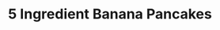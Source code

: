 ---
title: 5 Ingredient Banana Pancakes
ingredients: |-
  * 2 medium ripe bananas 
  * 2 tsp baking powder 
  * 1 tsp vanilla extract 
  * 2 large eggs 
  * 4 to 6 Tbsp AP flour 
  * 1/2 tsp coconut oil for the pan 
instructions: |-
  1. Preheat oven to 350 degrees F (176 C) and line a baking sheet with parchment paper. Allow pancakes to keep cooking in the oven for 6-7 minutes. 
  2. In a large mixing bowl, add bananas and mash until only small bits remain. Then add baking powder and vanilla extract and use a fork or whisk to mash until thoroughly combined. 
  3. Next add eggs, break yolks with a fork or whisk, and whisk thoroughly until well combined. 
  4. Lastly, add flour 1 Tbsp (9 g) at a time until a thick but scoopable batter is achieved (thicker than your average pancake batter, but not so thick that it appears dry). If you add too much flour, add a little milk to thin. 
  5. Heat a large skillet over medium heat. Once hot, add a little cooking oil to coat the pan. Then spoon in roughly 3-Tbsp amounts of batter and reduce heat to low. These benefit from cooking slower and lower than your average pancakes. Cover with a lid to help the center cook through. 
  6. Cook for 3-4 minutes, then remove lid and flip carefully. Cook for 3-4 minutes more (lowering heat as needed if cooking too fast) or until the underside is golden brown. Transfer cooked pancakes to the preheated oven on the prepared baking sheet. Continue cooking until all batter is used up — as recipe is written, ~6 pancakes. 
  7. Best when fresh, though leftovers keep covered in the refrigerator 3-4 days, or in the freezer up to 1 month. To reheat, microwaving is most effective. Otherwise, toast or bake in a 350 degree F (176 C) oven until hot.
source: Minimalist Baker
source_url: https://minimalistbaker.com/5-ingredient-banana-egg-pancakes/
yield: 6 cakes
active_time: 10 minutes
total_time: 45 minutes
tags: 
  - american
  - breakfast
  - veg
image: /uploads/bananaPancakes.jpg
---